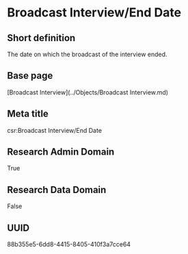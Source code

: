 # Broadcast Interview/End Date
## Short definition
The date on which the broadcast of the interview ended.
## Base page
[Broadcast Interview](../Objects/Broadcast Interview.md)
## Meta title
csr:Broadcast Interview/End Date
## Research Admin Domain
True
## Research Data Domain
False
## UUID
88b355e5-6dd8-4415-8405-410f3a7cce64
